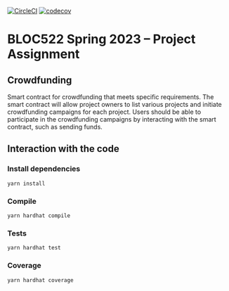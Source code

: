 [![CircleCI](https://dl.circleci.com/status-badge/img/gh/wgcisotto/sm-crowdfunding/tree/main.svg?style=svg&circle-token=b1382b52d2b3e60e0b17132f31b923f70fa47a82)](https://dl.circleci.com/status-badge/redirect/gh/wgcisotto/sm-crowdfunding/tree/main)
[![codecov](https://codecov.io/gh/wgcisotto/sm-crowdfunding/branch/main/graph/badge.svg?token=1W8793GR5X)](https://codecov.io/gh/wgcisotto/sm-crowdfunding)

# BLOC522 Spring 2023 – Project Assignment

## Crowdfunding

Smart contract for crowdfunding that meets specific requirements. The smart contract will allow project owners to list various projects and initiate crowdfunding campaigns for each project. Users should be able to participate in the crowdfunding campaigns by interacting with the smart contract, such as sending funds.

## Interaction with the code 

### Install dependencies

```shell
yarn install
```

### Compile

```shell
yarn hardhat compile
```

### Tests

```shell
yarn hardhat test
```

### Coverage

```shell
yarn hardhat coverage
```

